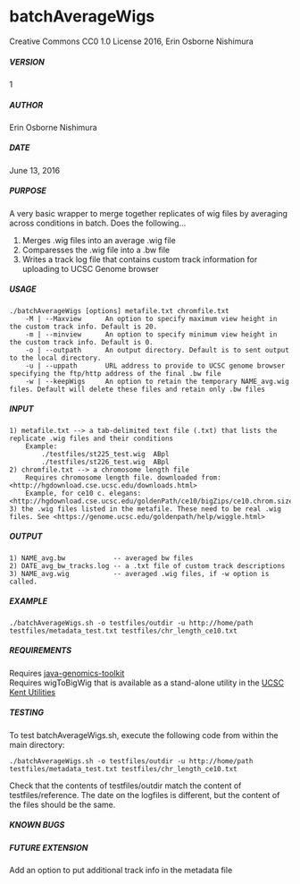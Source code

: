 # batchAverageWigs

Creative Commons CC0 1.0 License 2016, Erin Osborne Nishimura

##### VERSION  
1

##### AUTHOR  
Erin Osborne Nishimura
    
##### DATE  
June 13, 2016         

##### PURPOSE  
A very basic wrapper to merge together replicates of wig files by averaging across conditions in batch. Does the following...
  1. Merges .wig files into an average .wig file
  2. Comparesses the .wig file into a .bw file
  3. Writes a track log file that contains custom track information for uploading to UCSC Genome browser

##### USAGE
```
./batchAverageWigs [options] metafile.txt chromfile.txt  
    -M | --Maxview      An option to specify maximum view height in the custom track info. Default is 20.
    -m | --minview      An option to specify minimum view height in the custom track info. Default is 0.
    -o | --outpath      An output directory. Default is to sent output to the local directory.
    -u | --uppath       URL address to provide to UCSC genome browser specifying the ftp/http address of the final .bw file
    -w | --keepWigs     An option to retain the temporary NAME_avg.wig files. Default will delete these files and retain only .bw files
```

##### INPUT
```
1) metafile.txt --> a tab-delimited text file (.txt) that lists the replicate .wig files and their conditions  
    Example:  
        ./testfiles/st225_test.wig	ABpl  
        ./testfiles/st226_test.wig	ABpl  
2) chromfile.txt --> a chromosome length file  
    Requires chromosome length file. downloaded from: <http://hgdownload.cse.ucsc.edu/downloads.html>   
    Example, for ce10 c. elegans: <http://hgdownload.cse.ucsc.edu/goldenPath/ce10/bigZips/ce10.chrom.sizes>  
3) the .wig files listed in the metafile. These need to be real .wig files. See <https://genome.ucsc.edu/goldenpath/help/wiggle.html>  
```

##### OUTPUT
```
1) NAME_avg.bw            -- averaged bw files  
2) DATE_avg_bw_tracks.log -- a .txt file of custom track descriptions  
3) NAME_avg.wig           -- averaged .wig files, if -w option is called.
```
     
##### EXAMPLE
```
./batchAverageWigs.sh -o testfiles/outdir -u http://home/path testfiles/metadata_test.txt testfiles/chr_length_ce10.txt 
```

##### REQUIREMENTS
Requires [java-genomics-toolkit](https://github.com/timpalpant/java-genomics-toolkit)  
Requires wigToBigWig that is available as a stand-alone utility in the [UCSC Kent Utilities](http://hgdownload.soe.ucsc.edu/admin/exe/)

##### TESTING
To test batchAverageWigs.sh, execute the following code from within the main directory:
```
./batchAverageWigs.sh -o testfiles/outdir -u http://home/path testfiles/metadata_test.txt testfiles/chr_length_ce10.txt 
```
Check that the contents of testfiles/outdir match the content of testfiles/reference. The date on the logfiles is different, but the content of the files should be the same.

##### KNOWN BUGS

##### FUTURE EXTENSION
Add an option to put additional track info in the metadata file

